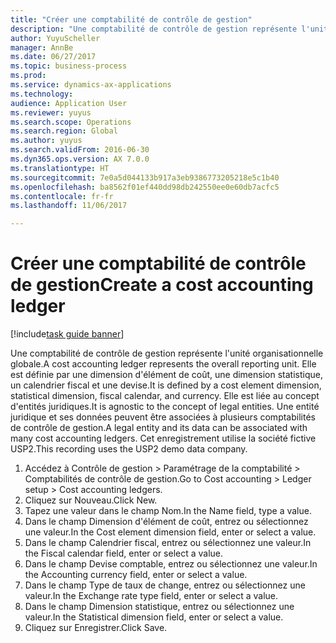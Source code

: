 ```yaml
--- 
title: "Créer une comptabilité de contrôle de gestion"
description: "Une comptabilité de contrôle de gestion représente l'unité organisationnelle globale."
author: YuyuScheller
manager: AnnBe
ms.date: 06/27/2017
ms.topic: business-process
ms.prod: 
ms.service: dynamics-ax-applications
ms.technology: 
audience: Application User
ms.reviewer: yuyus
ms.search.scope: Operations
ms.search.region: Global
ms.author: yuyus
ms.search.validFrom: 2016-06-30
ms.dyn365.ops.version: AX 7.0.0
ms.translationtype: HT
ms.sourcegitcommit: 7e0a5d044133b917a3eb9386773205218e5c1b40
ms.openlocfilehash: ba8562f01ef440dd98db242550ee0e60db7acfc5
ms.contentlocale: fr-fr
ms.lasthandoff: 11/06/2017

---
```

# <a name="create-a-cost-accounting-ledger"></a><span data-ttu-id="5fa9c-103">Créer une comptabilité de contrôle de gestion</span><span class="sxs-lookup"><span data-stu-id="5fa9c-103">Create a cost accounting ledger</span></span>

[!include[task guide banner](../../includes/task-guide-banner.md)]

<span data-ttu-id="5fa9c-104">Une comptabilité de contrôle de gestion représente l'unité organisationnelle globale.</span><span class="sxs-lookup"><span data-stu-id="5fa9c-104">A cost accounting ledger represents the overall reporting unit.</span></span> <span data-ttu-id="5fa9c-105">Elle est définie par une dimension d'élément de coût, une dimension statistique, un calendrier fiscal et une devise.</span><span class="sxs-lookup"><span data-stu-id="5fa9c-105">It is defined by a cost element dimension, statistical dimension, fiscal calendar, and currency.</span></span> <span data-ttu-id="5fa9c-106">Elle est liée au concept d'entités juridiques.</span><span class="sxs-lookup"><span data-stu-id="5fa9c-106">It is agnostic to the concept of legal entities.</span></span> <span data-ttu-id="5fa9c-107">Une entité juridique et ses données peuvent être associées à plusieurs comptabilités de contrôle de gestion.</span><span class="sxs-lookup"><span data-stu-id="5fa9c-107">A legal entity and its data can be associated with many cost accounting ledgers.</span></span> <span data-ttu-id="5fa9c-108">Cet enregistrement utilise la société fictive USP2.</span><span class="sxs-lookup"><span data-stu-id="5fa9c-108">This recording uses the USP2 demo data company.</span></span>

1. <span data-ttu-id="5fa9c-109">Accédez à Contrôle de gestion > Paramétrage de la comptabilité > Comptabilités de contrôle de gestion.</span><span class="sxs-lookup"><span data-stu-id="5fa9c-109">Go to Cost accounting > Ledger setup > Cost accounting ledgers.</span></span>
2. <span data-ttu-id="5fa9c-110">Cliquez sur Nouveau.</span><span class="sxs-lookup"><span data-stu-id="5fa9c-110">Click New.</span></span>
3. <span data-ttu-id="5fa9c-111">Tapez une valeur dans le champ Nom.</span><span class="sxs-lookup"><span data-stu-id="5fa9c-111">In the Name field, type a value.</span></span>
4. <span data-ttu-id="5fa9c-112">Dans le champ Dimension d'élément de coût, entrez ou sélectionnez une valeur.</span><span class="sxs-lookup"><span data-stu-id="5fa9c-112">In the Cost element dimension field, enter or select a value.</span></span>
5. <span data-ttu-id="5fa9c-113">Dans le champ Calendrier fiscal, entrez ou sélectionnez une valeur.</span><span class="sxs-lookup"><span data-stu-id="5fa9c-113">In the Fiscal calendar field, enter or select a value.</span></span>
6. <span data-ttu-id="5fa9c-114">Dans le champ Devise comptable, entrez ou sélectionnez une valeur.</span><span class="sxs-lookup"><span data-stu-id="5fa9c-114">In the Accounting currency field, enter or select a value.</span></span>
7. <span data-ttu-id="5fa9c-115">Dans le champ Type de taux de change, entrez ou sélectionnez une valeur.</span><span class="sxs-lookup"><span data-stu-id="5fa9c-115">In the Exchange rate type field, enter or select a value.</span></span>
8. <span data-ttu-id="5fa9c-116">Dans le champ Dimension statistique, entrez ou sélectionnez une valeur.</span><span class="sxs-lookup"><span data-stu-id="5fa9c-116">In the Statistical dimension field, enter or select a value.</span></span>
9. <span data-ttu-id="5fa9c-117">Cliquez sur Enregistrer.</span><span class="sxs-lookup"><span data-stu-id="5fa9c-117">Click Save.</span></span>


